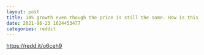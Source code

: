 ```yaml
--- 
layout: post 
title: 14% growth even though the price is still the same. How is this possible? 
date: 2021-06-23 1624453477 
categories: reddit 
--- 
```

https://redd.it/o6ceh9